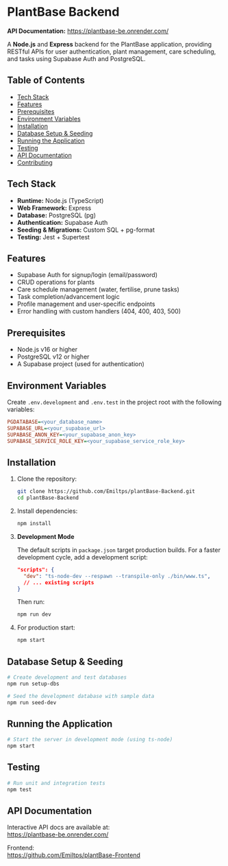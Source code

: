 # PlantBase Backend

**API Documentation:** https://plantbase-be.onrender.com/

A **Node.js** and **Express** backend for the PlantBase application, providing RESTful APIs for user authentication, plant management, care scheduling, and tasks using Supabase Auth and PostgreSQL.

## Table of Contents

- [Tech Stack](#tech-stack)
- [Features](#features)
- [Prerequisites](#prerequisites)
- [Environment Variables](#environment-variables)
- [Installation](#installation)
- [Database Setup & Seeding](#database-setup--seeding)
- [Running the Application](#running-the-application)
- [Testing](#testing)
- [API Documentation](#api-documentation)
- [Contributing](#contributing)

## Tech Stack

- **Runtime:** Node.js (TypeScript)
- **Web Framework:** Express
- **Database:** PostgreSQL (pg)
- **Authentication:** Supabase Auth
- **Seeding & Migrations:** Custom SQL + pg-format
- **Testing:** Jest + Supertest

## Features

- Supabase Auth for signup/login (email/password)
- CRUD operations for plants
- Care schedule management (water, fertilise, prune tasks)
- Task completion/advancement logic
- Profile management and user-specific endpoints
- Error handling with custom handlers (404, 400, 403, 500)

## Prerequisites

- Node.js v16 or higher
- PostgreSQL v12 or higher
- A Supabase project (used for authentication)

## Environment Variables

Create `.env.development` and `.env.test` in the project root with the following variables:

```ini
PGDATABASE=<your_database_name>
SUPABASE_URL=<your_supabase_url>
SUPABASE_ANON_KEY=<your_supabase_anon_key>
SUPABASE_SERVICE_ROLE_KEY=<your_supabase_service_role_key>
```

## Installation

1. Clone the repository:
   ```bash
   git clone https://github.com/Emiltps/plantBase-Backend.git
   cd plantBase-Backend
   ```
2. Install dependencies:
   ```bash
   npm install
   ```
3. **Development Mode**

   The default scripts in `package.json` target production builds. For a faster development cycle, add a development script:

   ```json
   "scripts": {
     "dev": "ts-node-dev --respawn --transpile-only ./bin/www.ts",
     // ... existing scripts
   }
   ```

   Then run:

   ```bash
   npm run dev
   ```

4. For production start:
   ```bash
   npm start
   ```

## Database Setup & Seeding

```bash
# Create development and test databases
npm run setup-dbs

# Seed the development database with sample data
npm run seed-dev
```

## Running the Application

```bash
# Start the server in development mode (using ts-node)
npm start
```

## Testing

```bash
# Run unit and integration tests
npm test
```

## API Documentation

Interactive API docs are available at:  
https://plantbase-be.onrender.com/

Frontend:  
https://github.com/Emiltps/plantBase-Frontend
